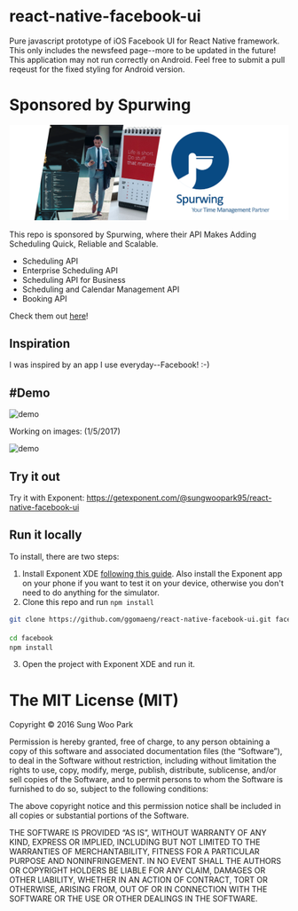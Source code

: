# react-native-facebook-ui
Pure javascript prototype of iOS Facebook UI for React Native framework. This only includes the newsfeed page--more to be updated in the future!
This application may not run correctly on Android. Feel free to submit a pull reqeust for the fixed styling for Android version.

# Sponsored by Spurwing

![img](https://github.com/ggomaeng/public/blob/main/spurwing-cover.png?raw=true)

This repo is sponsored by Spurwing, where their API Makes Adding Scheduling Quick, Reliable and Scalable.

- Scheduling API
- Enterprise Scheduling API
- Scheduling API for Business
- Scheduling and Calendar Management API
- Booking API

Check them out [here](https://github.com/Spurwing/Appointment-Scheduling-API)!


## Inspiration
I was inspired by an app I use everyday--Facebook! :-)

## #Demo
![demo](https://raw.githubusercontent.com/ggomaeng/react-native-facebook-ui/master/demo.gif)

Working on images: (1/5/2017)

![demo](https://raw.githubusercontent.com/ggomaeng/react-native-facebook-ui/master/demo2.gif)

## Try it out

Try it with Exponent: https://getexponent.com/@sungwoopark95/react-native-facebook-ui

## Run it locally

To install, there are two steps:

1. Install Exponent XDE [following this
guide](https://docs.getexponent.com/versions/latest/introduction/installation.html).
Also install the Exponent app on your phone if you want to test it on
your device, otherwise you don't need to do anything for the simulator.
2. Clone this repo and run `npm install`
  ```bash
  git clone https://github.com/ggomaeng/react-native-facebook-ui.git facebook

  cd facebook
  npm install
  ```
3. Open the project with Exponent XDE and run it.

The MIT License (MIT)
=====================

Copyright © 2016 Sung Woo Park

Permission is hereby granted, free of charge, to any person
obtaining a copy of this software and associated documentation
files (the “Software”), to deal in the Software without
restriction, including without limitation the rights to use,
copy, modify, merge, publish, distribute, sublicense, and/or sell
copies of the Software, and to permit persons to whom the
Software is furnished to do so, subject to the following
conditions:

The above copyright notice and this permission notice shall be
included in all copies or substantial portions of the Software.

THE SOFTWARE IS PROVIDED “AS IS”, WITHOUT WARRANTY OF ANY KIND,
EXPRESS OR IMPLIED, INCLUDING BUT NOT LIMITED TO THE WARRANTIES
OF MERCHANTABILITY, FITNESS FOR A PARTICULAR PURPOSE AND
NONINFRINGEMENT. IN NO EVENT SHALL THE AUTHORS OR COPYRIGHT
HOLDERS BE LIABLE FOR ANY CLAIM, DAMAGES OR OTHER LIABILITY,
WHETHER IN AN ACTION OF CONTRACT, TORT OR OTHERWISE, ARISING
FROM, OUT OF OR IN CONNECTION WITH THE SOFTWARE OR THE USE OR
OTHER DEALINGS IN THE SOFTWARE.
